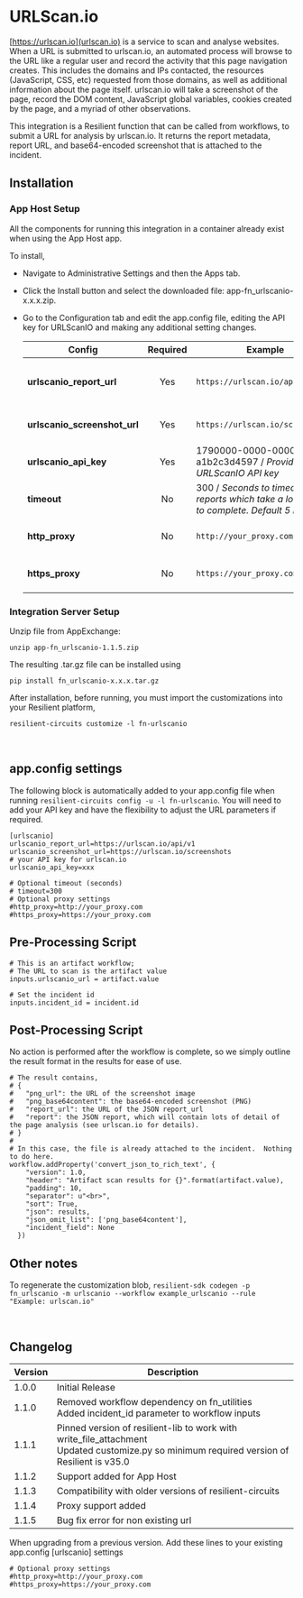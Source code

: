 # URLScan.io

[https://urlscan.io](urlscan.io) is a service to scan and analyse websites. When a URL is submitted to urlscan.io,
an automated process will browse to the URL like a regular user and record the activity that this page navigation
creates. This includes the domains and IPs contacted, the resources (JavaScript, CSS, etc) requested from those
domains, as well as additional information about the page itself. urlscan.io will take a screenshot of the page,
record the DOM content, JavaScript global variables, cookies created by the page, and a myriad of other observations.

This integration is a Resilient function that can be called from workflows, to submit a URL for analysis by urlscan.io.
It returns the report metadata, report URL, and base64-encoded screenshot that is attached to the incident.


## Installation
### App Host Setup
All the components for running this integration in a container already exist when using the App Host app.

To install,

* Navigate to Administrative Settings and then the Apps tab.
* Click the Install button and select the downloaded file: app-fn_urlscanio-x.x.x.zip.
* Go to the Configuration tab and edit the app.config file, editing the API key for URLScanIO and making any additional setting changes.


  | Config | Required | Example | Description |
  | ------ | :------: | ------- | ----------- |
  | **urlscanio_report_url** | Yes | `https://urlscan.io/api/v1` | *URL to retrieve scan reports* |
  | **urlscanio_screenshot_url** | Yes | `https://urlscan.io/screenshots` | *URL for website screenshots* |
  | **urlscanio_api_key** | Yes | 1790000-0000-0000-0000-a1b2c3d4597 / *Provide your URLScanIO API key* |
  | **timeout** | No | 300 / *Seconds to timeout reports which take a long time to complete. Default 5 minutes* |
  | **http_proxy** | No | `http://your_proxy.com` | *Optional http proxy URL* |
  | **https_proxy** | No | `https://your_proxy.com` | *Optional https proxy URL* |

### Integration Server Setup

Unzip file from AppExchange:

    unzip app-fn_urlscanio-1.1.5.zip

The resulting .tar.gz file can be installed using

    pip install fn_urlscanio-x.x.x.tar.gz

After installation, before running, you must import the customizations into your Resilient platform,

    resilient-circuits customize -l fn-urlscanio

<br/>

## app.config settings

The following block is automatically added to your app.config file when running `resilient-circuits config -u -l fn-urlscanio`.
You will need to add your API key and have the flexibility to adjust the URL parameters if required.

```
[urlscanio]
urlscanio_report_url=https://urlscan.io/api/v1
urlscanio_screenshot_url=https://urlscan.io/screenshots
# your API key for urlscan.io
urlscanio_api_key=xxx

# Optional timeout (seconds)
# timeout=300
# Optional proxy settings
#http_proxy=http://your_proxy.com
#https_proxy=https://your_proxy.com
```

## Pre-Processing Script

```
# This is an artifact workflow;
# The URL to scan is the artifact value
inputs.urlscanio_url = artifact.value

# Set the incident id
inputs.incident_id = incident.id
```

## Post-Processing Script

No action is performed after the workflow is complete, so we simply outline the result format in the results for ease of use.

```
# The result contains,
# {
#   "png_url": the URL of the screenshot image
#   "png_base64content": the base64-encoded screenshot (PNG)
#   "report_url": the URL of the JSON report_url
#   "report": the JSON report, which will contain lots of detail of the page analysis (see urlscan.io for details).
# }
#
# In this case, the file is already attached to the incident.  Nothing to do here.
workflow.addProperty('convert_json_to_rich_text', {
    "version": 1.0,
    "header": "Artifact scan results for {}".format(artifact.value),
    "padding": 10,
    "separator": u"<br>",
    "sort": True,
    "json": results,
    "json_omit_list": ['png_base64content'],
    "incident_field": None
  })
```

## Other notes

To regenerate the customization blob,
`resilient-sdk codegen -p fn_urlscanio -m urlscanio --workflow example_urlscanio --rule "Example: urlscan.io"`

<br/>

## Changelog

| Version | Description |
| ------- | ----------- |
| 1.0.0   | Initial Release |
| 1.1.0   | Removed workflow dependency on fn_utilities <br> Added incident_id parameter to workflow inputs |
| 1.1.1 | Pinned version of resilient-lib to work with write_file_attachment <br> Updated customize.py so minimum required version of Resilient is v35.0 |
| 1.1.2 | Support added for App Host |
| 1.1.3 | Compatibility with older versions of resilient-circuits |
| 1.1.4 | Proxy support added |
| 1.1.5 | Bug fix error for non existing url |

When upgrading from a previous version. Add these lines to your existing app.config [urlscanio] settings

```
# Optional proxy settings
#http_proxy=http://your_proxy.com
#https_proxy=https://your_proxy.com
```